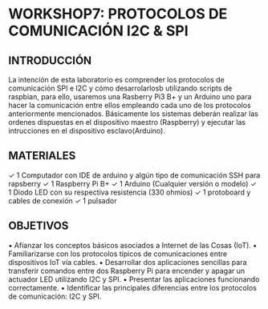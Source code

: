 # WORKSHOP7: PROTOCOLOS DE COMUNICACIÓN I2C & SPI

## INTRODUCCIÓN
La intención de esta laboratorio es comprender los protocolos de comunicación SPI e I2C y cómo desarrolarlosb utilizando scripts  de raspbian, para ello, usaremos una Rasberry Pi3 B+ y un Arduino uno para hacer la comunicación entre ellos empleando cada uno de los protocolos anteriormente mencionados. 
Básicamente los sistemas deberán realizar las ordenes dispuestas en el dispositivo maestro (Raspberry) y ejecutar las intrucciones en el dispositivo esclavo(Arduino).

## MATERIALES
✓ 1 Computador con IDE de arduino y algún tipo de comunicación SSH para rapsberry
✓ 1 Raspberry Pi B+
✓ 1 Arduino (Cualquier versión o modelo)
✓ 1 Diodo LED con su respectiva resistencia (330 ohmios)
✓ 1 protoboard y cables de conexión
✓ 1 pulsador

## OBJETIVOS
▪ Afianzar los conceptos básicos asociados a Internet de las Cosas (IoT).
▪ Familiarizarse con los protocolos típicos de comunicaciones entre dispositivos IoT vía cables.
▪ Desarrollar dos aplicaciones sencillas para transferir comandos entre dos Raspberry Pi para encender y apagar un actuador LED utilizando I2C y SPI.
▪ Presentar las aplicaciones funcionando correctamente.
▪ Identificar las principales diferencias entre los protocolos de comunicación: I2C y SPI.
